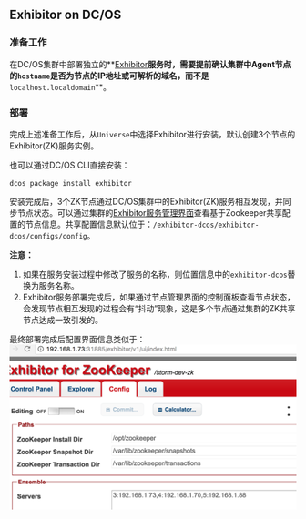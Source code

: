 ## Exhibitor on DC/OS

### 准备工作

在DC/OS集群中部署独立的**[Exhibitor](https://github.com/mesosphere/exhibitor-dcos)**服务时，需要提前确认集群中Agent节点的`hostname`是否为节点的IP地址或可解析的域名，而不是**`localhost.localdomain`**。

### 部署

完成上述准备工作后，从`Universe`中选择Exhibitor进行安装，默认创建3个节点的Exhibitor(ZK)服务实例。

也可以通过DC/OS CLI直接安装：

```
dcos package install exhibitor
```

安装完成后，3个ZK节点通过DC/OS集群中的Exhibitor(ZK)服务相互发现，并同步节点状态。可以通过集群的[Exhibitor服务管理界面](http://<MASTER_IP>/exhibitor/exhibitor/v1/ui/index.html)查看基于Zookeeper共享配置的节点信息。共享配置信息默认位于：`/exhibitor-dcos/exhibitor-dcos/configs/config`。

**注意：**

1. 如果在服务安装过程中修改了服务的名称，则位置信息中的`exhibitor-dcos`替换为服务名称。
2. Exhibitor服务部署完成后，如果通过节点管理界面的控制面板查看节点状态，会发现节点相互发现的过程会有“抖动”现象，这是多个节点通过集群的ZK共享节点达成一致引发的。

最终部署完成后配置界面信息类似于：
![](/assets/dcos-exhibitor-service-1.png)

